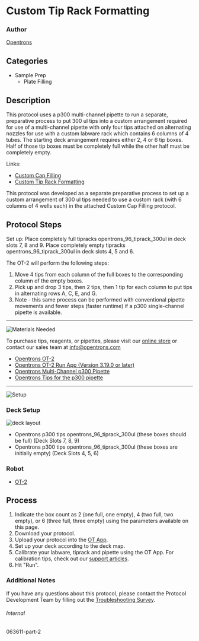 # Custom Tip Rack Formatting

### Author
[Opentrons](https://opentrons.com/)

## Categories
* Sample Prep
     * Plate Filling

## Description

This protocol uses a p300 multi-channel pipette to run a separate, preparative process to put 300 ul tips into a custom arrangement required for use of a multi-channel pipette with only four tips attached on alternating nozzles for use with a custom labware rack which contains 6 columns of 4 tubes. The starting deck arrangement requires either 2, 4 or 6 tip boxes. Half of those tip boxes must be completely full while the other half must be completely empty.

Links:
* [Custom Cap Filling](https://protocols.opentrons.com/protocol/063611)
* [Custom Tip Rack Formatting](https://protocols.opentrons.com/protocol/063611-part-2)

This protocol was developed as a separate preparative process to set up a custom arrangement of 300 ul tips needed to use a custom rack (with 6 columns of 4 wells each) in the attached Custom Cap Filling protocol.

## Protocol Steps

Set up: Place completely full tipracks opentrons_96_tiprack_300ul in deck slots 7, 8 and 9. Place completely empty tipracks opentrons_96_tiprack_300ul in deck slots 4, 5 and 6.

The OT-2 will perform the following steps:
1. Move 4 tips from each column of the full boxes to the corresponding column of the empty boxes.
2. Pick up and drop 3 tips, then 2 tips, then 1 tip for each column to put tips in alternating rows A, C, E, and G.
3. Note - this same process can be performed with conventional pipette movements and fewer steps (faster runtime) if a p300 single-channel pipette is available.

---
![Materials Needed](https://s3.amazonaws.com/opentrons-protocol-library-website/custom-README-images/001-General+Headings/materials.png)

To purchase tips, reagents, or pipettes, please visit our [online store](https://shop.opentrons.com/) or contact our sales team at [info@opentrons.com](mailto:info@opentrons.com)

* [Opentrons OT-2](https://shop.opentrons.com/collections/ot-2-robot/products/ot-2)
* [Opentrons OT-2 Run App (Version 3.19.0 or later)](https://opentrons.com/ot-app/)
* [Opentrons Multi-Channel p300 Pipette](https://shop.opentrons.com/collections/ot-2-pipettes/products/single-channel-electronic-pipette)
* [Opentrons Tips for the p300 pipette](https://shop.opentrons.com/collections/opentrons-tips)

---
![Setup](https://s3.amazonaws.com/opentrons-protocol-library-website/custom-README-images/001-General+Headings/Setup.png)

### Deck Setup
![deck layout](https://opentrons-protocol-library-website.s3.amazonaws.com/custom-README-images/063611-part-2/tiprack_reformatting_layout.png)

* Opentrons p300 tips opentrons_96_tiprack_300ul (these boxes should be full) (Deck Slots 7, 8, 9)
* Opentrons p300 tips opentrons_96_tiprack_300ul (these boxes are initially empty) (Deck Slots 4, 5, 6)

### Robot
* [OT-2](https://opentrons.com/ot-2)

## Process
1. Indicate the box count as 2 (one full, one empty), 4 (two full, two empty), or 6 (three full, three empty) using the parameters available on this page.
2. Download your protocol.
3. Upload your protocol into the [OT App](https://opentrons.com/ot-app).
4. Set up your deck according to the deck map.
5. Calibrate your labware, tiprack and pipette using the OT App. For calibration tips, check out our [support articles](https://support.opentrons.com/en/collections/1559720-guide-for-getting-started-with-the-ot-2).
6. Hit "Run".

### Additional Notes
If you have any questions about this protocol, please contact the Protocol Development Team by filling out the [Troubleshooting Survey](https://protocol-troubleshooting.paperform.co/).

###### Internal
063611-part-2
